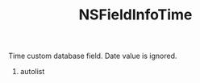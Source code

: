 ﻿---
uid: crmscript_ref_NSFieldInfoTime
title: NSFieldInfoTime
intellisense: Void.NSFieldInfoTime
keywords: NSFieldInfoTime
so.topic: reference
---

Time custom database field. Date value is ignored.

1. autolist 

